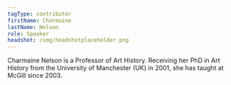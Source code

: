 ```yaml
---
tagType: contributor
firstName: Charmaine
lastName: Nelson
role: Speaker
headshot: /img/headshotplaceholder.png
---
```

Charmaine Nelson is a Professor of Art History. Receiving her PhD in Art History from the University of Manchester (UK) in 2001, she has taught at McGill since 2003.

